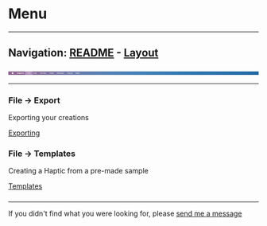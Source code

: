 # Menu


---
Navigation: [README](README.md) - [Layout](Layout.md)
---






![Image](media/images/menu.png)


---


### File -> Export

Exporting your creations



[Exporting](Export.md)


### File -> Templates

Creating a Haptic from a pre-made sample



[Templates](Templates.md)


### 











---

If you didn't find what you were looking for, please [send me a message](mailto:contact+help@haptrix.com)